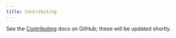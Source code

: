 ```yaml
---
title: Contributing
---
```


See the [Contributing](https://github.com/ehmatthes/django-simple-deploy/blob/main/old_docs/contributing.md) docs on GitHub; these will be updated shortly.